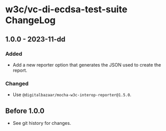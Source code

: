 # w3c/vc-di-ecdsa-test-suite  ChangeLog

## 1.0.0 - 2023-11-dd

### Added
- Add a new reporter option that generates the JSON used to create the report.

### Changed
- Use `@digitalbazaar/mocha-w3c-interop-reporter@1.5.0`.

## Before 1.0.0

- See git history for changes.
